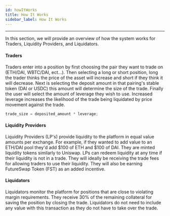 ```yaml
---
id: howItWorks
title: How It Works
sidebar_label: How It Works
---
```


---

In this section, we will provide an overview of how the system works for Traders, Liquidity Providers, and Liquidators.

#### Traders

Traders enter into a position by first choosing the pair they want to trade on (ETH/DAI, WBTC/DAI, ect...). Then selecting a long or short position, long the trader thinks the price of the asset will increase and short if they think it will decrease. Next is selecting the deposit amount in that pairing's stable token (DAI or USDC) this amount will determine the size of the trade. Finally the user will select the amount of leverage they wish to use. Increased leverage increases the likelihood of the trade being liquidated by price movement against the trade.

```javascript
trade_size = deposited_amount * leverage;
```

#### Liquidity Providers

Liquidity Providers (LP's) provide liquidity to the platform in equal value amounts per exchange. For example, if they wanted to add value to an ETH/DAI pool they'd add $100 of ETH and $100 of DAI. They are minted liquidity tokens similarly to Uniswap. LPs can redeem liquidity at any time if their liquidity is not in a trade. They will ideally be receiving the trade fees for allowing traders to use their liquidity. They will also be earning FutureSwap Token (FST) as an added incentive.

#### Liquidators

Liquidators monitor the platform for positions that are close to violating margin requirements. They receive 30% of the remaining collateral for saving the position by closing the trade. Liquidators do not need to include any value with this transaction as they do not have to take over the trade.
